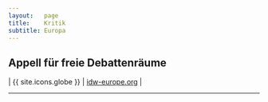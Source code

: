 ```yaml
---
layout:   page
title:    Kritik
subtitle: Europa 
---
```


## Appell für freie Debattenräume

| {{ site.icons.globe }}    | [idw-europe.org](https://idw-europe.org/) |

---
